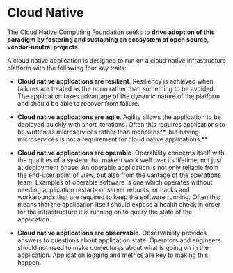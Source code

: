# Cloud Native

The Cloud Native Computing Foundation seeks to **drive adoption of this paradigm by fostering and sustaining an ecosystem of open source, vendor-neutral projects.**



A cloud native application is designed to run on a cloud native infrastructure platform with the following four key traits:

* **Cloud native applications are resilient**. Resiliency is achieved when failures are treated as the norm rather than something to be avoided. The application takes advantage of the dynamic nature of the platform and should be able to recover from failure.



* **Cloud native applications are agile**. Agility allows the application to be deployed quickly with short iterations. Often this requires applications to be written as microservices rather than monoliths**, but having microservices is not a requirement for cloud native applications.**



* **Cloud native applications are operable**. Operability concerns itself with the qualities of a system that make it work well over its lifetime, not just at deployment phase. An operable application is not only reliable from the end-user point of view, but also from the vantage of the operations team. Examples of operable software is one which operates without needing application restarts or server reboots, or hacks and workarounds that are required to keep the software running. Often this means that the application itself should expose a health check in order for the infrastructure it is running on to query the state of the application.



* **Cloud native applications are observable**. Observability provides answers to questions about application state. Operators and engineers should not need to make conjectures about what is going on in the application. Application logging and metrics are key to making this happen.
